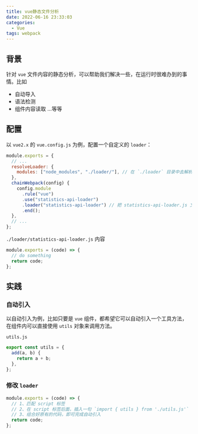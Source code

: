 ```yaml
---
title: vue静态文件分析
date: 2022-06-16 23:33:03
categories:
  - Vue
tags: webpack
---
```


<div></div>

<!-- more -->

## 背景

针对 `vue` 文件内容的静态分析，可以帮助我们解决一些，在运行时很难办到的事情。比如

- 自动导入
- 语法检测
- 组件内容读取
  ...等等

## 配置

以 `vue2.x` 的 `vue.config.js` 为例，配置一个自定义的 `loader`：

```javascript
module.exports = {
  // ...
  resolveLoader: {
    modules: ["node_modules", "./loader/"], // 在 `./loader` 目录中去解析 `loader`
  },
  chainWebpack(config) {
    config.module
      .rule("vue")
      .use("statistics-api-loader")
      .loader("statistics-api-loader") // 把 statistics-api-loader.js 文件导出的函数，作为 loader 执行
      .end();
  },
  // ...
};
```

`./loader/statistics-api-loader.js` 内容

```javascript
module.exports = (code) => {
  // do something
  return code;
};
```

## 实践

### 自动引入

以自动引入为例，比如只要是 `vue` 组件，都希望它可以自动引入一个工具方法，在组件内可以直接使用 `utils` 对象来调用方法。

`utils.js`

```javascript
export const utils = {
  add(a, b) {
    return a + b;
  },
};
```

### 修改 `loader`

```javascript
module.exports = (code) => {
  // 1、匹配 script 标签
  // 2、在 script 标签后面，插入一句 `import { utils } from './utils.js'`
  // 3、组合好原有的代码，即可完成自动引入
  return code;
};
```
